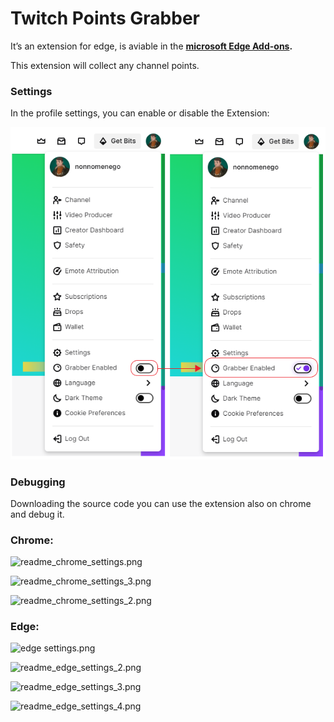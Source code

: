 # Twitch Points Grabber

It’s an extension for edge, is aviable in the **[microsoft Edge Add-ons](https://microsoftedge.microsoft.com/addons/detail/twitch-points-grabber/neogiolcgikjffanekkhendpeedoiika).**

This extension will collect any channel points.

### Settings

In the profile settings, you can enable or disable the Extension:

![readme_screen.png](https://github.com/Mene-hub/Twitch-Points-Grabber/blob/main/screen/readme_screen.png)

### Debugging

Downloading the source code you can use the extension also on chrome and debug it.

### Chrome:

![readme_chrome_settings.png](Twitch%20Points%20Grabber%20d29f383caf20424bb829dbc56c40aa2f/readme_chrome_settings.png)

![readme_chrome_settings_3.png](Twitch%20Points%20Grabber%20d29f383caf20424bb829dbc56c40aa2f/readme_chrome_settings_3.png)

![readme_chrome_settings_2.png](Twitch%20Points%20Grabber%20d29f383caf20424bb829dbc56c40aa2f/readme_chrome_settings_2.png)

### Edge:

![edge settings.png](Twitch%20Points%20Grabber%20d29f383caf20424bb829dbc56c40aa2f/edge_settings.png)

![readme_edge_settings_2.png](Twitch%20Points%20Grabber%20d29f383caf20424bb829dbc56c40aa2f/readme_edge_settings_2.png)

![readme_edge_settings_3.png](Twitch%20Points%20Grabber%20d29f383caf20424bb829dbc56c40aa2f/readme_edge_settings_3.png)

![readme_edge_settings_4.png](Twitch%20Points%20Grabber%20d29f383caf20424bb829dbc56c40aa2f/readme_edge_settings_4.png)
